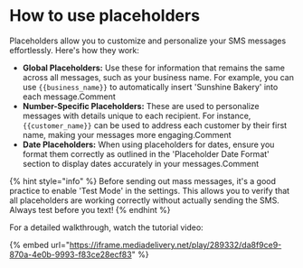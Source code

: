 # How to use placeholders

Placeholders allow you to customize and personalize your SMS messages effortlessly. Here's how they work:

* **Global Placeholders:** Use these for information that remains the same across all messages, such as your business name. For example, you can use `{{business_name}}` to automatically insert 'Sunshine Bakery' into each message.Comment
* **Number-Specific Placeholders:** These are used to personalize messages with details unique to each recipient. For instance, `{{customer_name}}` can be used to address each customer by their first name, making your messages more engaging.Comment
* **Date Placeholders:** When using placeholders for dates, ensure you format them correctly as outlined in the 'Placeholder Date Format' section to display dates accurately in your messages.Comment

{% hint style="info" %}
Before sending out mass messages, it's a good practice to enable 'Test Mode' in the settings. This allows you to verify that all placeholders are working correctly without actually sending the SMS. Always test before you text!
{% endhint %}

For a detailed walkthrough, watch the tutorial video:

{% embed url="https://iframe.mediadelivery.net/play/289332/da8f9ce9-870a-4e0b-9993-f83ce28ecf83" %}

